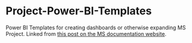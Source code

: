 # Project-Power-BI-Templates
Power BI Templates for creating dashboards or otherwise expanding MS Project. Linked from [this post on the MS documentation website](https://docs.microsoft.com/en-us/project-for-the-web/connect-to-project-for-the-web-data-through-powerbi-desktop). 
